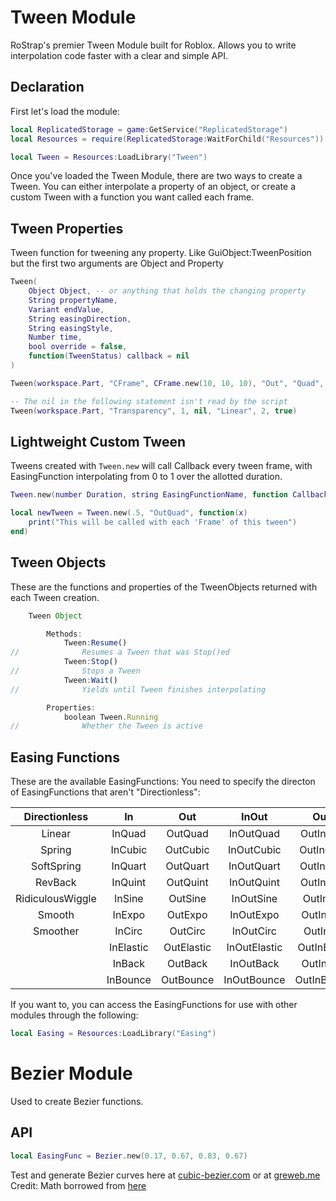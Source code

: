 # Tween Module
RoStrap's premier Tween Module built for Roblox. Allows you to write interpolation code faster with a clear and simple API.
## Declaration
First let's load the module:
```lua
local ReplicatedStorage = game:GetService("ReplicatedStorage")
local Resources = require(ReplicatedStorage:WaitForChild("Resources"))

local Tween = Resources:LoadLibrary("Tween")
```
Once you've loaded the Tween Module, there are two ways to create a Tween. You can either interpolate a property of an object, or create a custom Tween with a function you want called each frame.

## Tween Properties

Tween function for tweening any property.  Like GuiObject:TweenPosition but the first two arguments are Object and Property

```lua
Tween(
	Object Object, -- or anything that holds the changing property
	String propertyName,
	Variant endValue,
	String easingDirection,
	String easingStyle,
	Number time,
	bool override = false,
	function(TweenStatus) callback = nil
)

Tween(workspace.Part, "CFrame", CFrame.new(10, 10, 10), "Out", "Quad", 2, true)

-- The nil in the following statement isn't read by the script
Tween(workspace.Part, "Transparency", 1, nil, "Linear", 2, true)
```
## Lightweight Custom Tween
Tweens created with `Tween.new` will call Callback every tween frame, with EasingFunction interpolating from 0 to 1 over the allotted duration.
```lua
Tween.new(number Duration, string EasingFunctionName, function Callback)

local newTween = Tween.new(.5, "OutQuad", function(x)
	print("This will be called with each 'Frame' of this tween")
end)
```
## Tween Objects
These are the functions and properties of the TweenObjects returned with each Tween creation.
```js
	Tween Object

		Methods:
			Tween:Resume()
//				Resumes a Tween that was Stop()ed
			Tween:Stop()
//				Stops a Tween
			Tween:Wait()
//				Yields until Tween finishes interpolating

		Properties:
			boolean Tween.Running
//				Whether the Tween is active
```

## Easing Functions
These are the available EasingFunctions:
You need to specify the directon of EasingFunctions that aren't "Directionless":

|   Directionless  |     In    |     Out    |     InOut    |     OutIn    |
|:----------------:|:---------:|:----------:|:------------:|:------------:|
|      Linear      |   InQuad  |   OutQuad  |   InOutQuad  |   OutInQuad  |
|      Spring      |  InCubic  |  OutCubic  |  InOutCubic  |  OutInCubic  |
|    SoftSpring    |  InQuart  |  OutQuart  |  InOutQuart  |  OutInQuart  |
|      RevBack     |  InQuint  |  OutQuint  |  InOutQuint  |  OutInQuint  |
| RidiculousWiggle |   InSine  |   OutSine  |   InOutSine  |   OutInSine  |
|      Smooth      |   InExpo  |   OutExpo  |   InOutExpo  |   OutInExpo  |
|     Smoother     |   InCirc  |   OutCirc  |   InOutCirc  |   OutInCirc  |
|                  | InElastic | OutElastic | InOutElastic | OutInElastic |
|                  |   InBack  |   OutBack  |   InOutBack  |   OutInBack  |
|                  |  InBounce |  OutBounce |  InOutBounce |  OutInBounce |

If you want to, you can access the EasingFunctions for use with other modules through the following:
```lua
local Easing = Resources:LoadLibrary("Easing")
```

# Bezier Module
Used to create Bezier functions.
## API
```lua
local EasingFunc = Bezier.new(0.17, 0.67, 0.83, 0.67)
```
Test and generate Bezier curves here at [cubic-bezier.com](http://cubic-bezier.com/) or at [greweb.me](http://greweb.me/bezier-easing-editor/example/)
Credit: Math borrowed from [here](https://gist.github.com/gre/1926947#file-keyspline-js)
